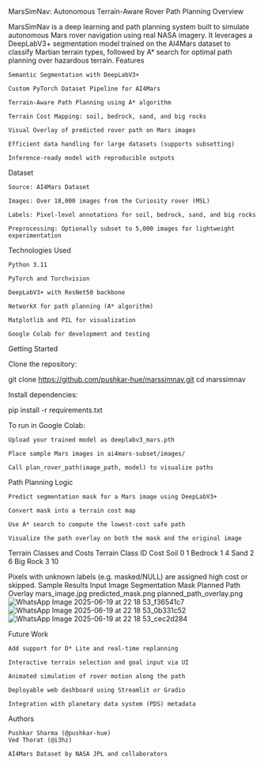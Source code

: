 
MarsSimNav: Autonomous Terrain-Aware Rover Path Planning
Overview

MarsSimNav is a deep learning and path planning system built to simulate autonomous Mars rover navigation using real NASA imagery. It leverages a DeepLabV3+ segmentation model trained on the AI4Mars dataset to classify Martian terrain types, followed by A* search for optimal path planning over hazardous terrain.
Features

    Semantic Segmentation with DeepLabV3+

    Custom PyTorch Dataset Pipeline for AI4Mars

    Terrain-Aware Path Planning using A* algorithm

    Terrain Cost Mapping: soil, bedrock, sand, and big rocks

    Visual Overlay of predicted rover path on Mars images

    Efficient data handling for large datasets (supports subsetting)

    Inference-ready model with reproducible outputs

Dataset

    Source: AI4Mars Dataset

    Images: Over 18,000 images from the Curiosity rover (MSL)

    Labels: Pixel-level annotations for soil, bedrock, sand, and big rocks

    Preprocessing: Optionally subset to 5,000 images for lightweight experimentation

Technologies Used

    Python 3.11

    PyTorch and Torchvision

    DeepLabV3+ with ResNet50 backbone

    NetworkX for path planning (A* algorithm)

    Matplotlib and PIL for visualization

    Google Colab for development and testing

Getting Started

Clone the repository:

git clone https://github.com/pushkar-hue/marssimnav.git
cd marssimnav

Install dependencies:

pip install -r requirements.txt

To run in Google Colab:

    Upload your trained model as deeplabv3_mars.pth

    Place sample Mars images in ai4mars-subset/images/

    Call plan_rover_path(image_path, model) to visualize paths

Path Planning Logic

    Predict segmentation mask for a Mars image using DeepLabV3+

    Convert mask into a terrain cost map

    Use A* search to compute the lowest-cost safe path

    Visualize the path overlay on both the mask and the original image

Terrain Classes and Costs
Terrain	Class ID	Cost
Soil	0	1
Bedrock	1	4
Sand	2	6
Big Rock	3	10

Pixels with unknown labels (e.g. masked/NULL) are assigned high cost or skipped.
Sample Results
Input Image	Segmentation Mask	Planned Path Overlay
mars_image.jpg	predicted_mask.png	planned_path_overlay.png
![WhatsApp Image 2025-06-19 at 22 18 53_f36541c7](https://github.com/user-attachments/assets/f114eeb2-7c70-4d8d-9735-c341a1f1f45a)
![WhatsApp Image 2025-06-19 at 22 18 53_0b331c52](https://github.com/user-attachments/assets/c9cc27d9-fb8a-42af-9c3c-609780ea976f)
![WhatsApp Image 2025-06-19 at 22 18 53_cec2d284](https://github.com/user-attachments/assets/a2530933-939d-421f-b085-8443c5dd9427)

Future Work

    Add support for D* Lite and real-time replanning

    Interactive terrain selection and goal input via UI

    Animated simulation of rover motion along the path

    Deployable web dashboard using Streamlit or Gradio

    Integration with planetary data system (PDS) metadata

Authors

    Pushkar Sharma (@pushkar-hue)
    Ved Thorat (@i3hz)

    AI4Mars Dataset by NASA JPL and collaborators
